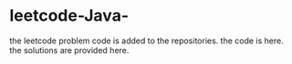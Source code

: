 # leetcode-Java-
the leetcode problem code is added to the repositories.
the code is here.
the solutions are provided here.




















